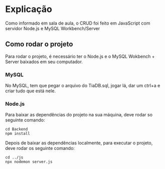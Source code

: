 # Explicação
Como informado em sala de aula, o CRUD foi feito em JavaScript com servidor Node.js e MySQL Workbench/Server

## Como rodar o projeto
Para rodar o projeto, é necessário ter o Node.js e o MySQL Wokbench + Server baixados em seu computador.

### MySQL
No MySQL, tem que pegar o arquivo do TiaDB.sql, jogar lá, dar um ctrl+a e criar tudo que está nele.

### Node.js
Para baixar as dependências do projeto na sua máquina, deve rodar so seguinte comando:
```
cd Backend
npm install
```

Depois de baixar as dependências localmente, para executar o projeto, deve rodar os seguinte comando:
```
cd ../js
npx nodemon server.js
```
